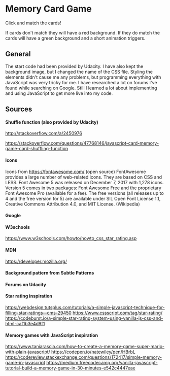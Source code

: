 # Memory Card Game
Click and match the cards!

If cards don't match they will have a red background. If they do match the cards will have a green background and a short animation triggers.

## General
The start code had been provided by Udacity. I have also kept the background image, but I changed the name of the CSS file. Styling the elements didn't cause me any problems, but programming everything with JavaScript was very tricky for me. I have researched a lot on forums I've found while searching on Google. Still I learned a lot about implementing and using JavaScript to get more live into my code.

## Sources

#### Shuffle function (also provided by Udacity)
http://stackoverflow.com/a/2450976

https://stackoverflow.com/questions/47768146/javascript-card-memory-game-card-shuffling-function

#### Icons
Icons from https://fontawesome.com/ (open source)
FontAwesome provides a large num­ber of web-re­lated icons. They are based on CSS and LESS. Font Awesome 5 was released on December 7, 2017 with 1,278 icons. Version 5 comes in two packages: Font Awesome Free and the proprietary Font Awesome Pro (available for a fee). The free versions (all releases up to 4 and the free version for 5) are available under SIL
Open Font License 1.1, Creative Commons Attribution 4.0, and MIT License. (Wikipedia)

#### Google

#### W3schools
https://www.w3schools.com/howto/howto_css_star_rating.asp

#### MDN
https://developer.mozilla.org/

#### Background pattern from Subtle Patterns

#### Forums on Udacity

#### Star rating inspiration
https://webdesign.tutsplus.com/tutorials/a-simple-javascript-technique-for-filling-star-ratings--cms-29450
https://www.cssscript.com/tag/star-rating/
https://codeburst.io/a-simple-star-rating-system-using-vanilla-js-css-and-html-caf1b3e4d9f1

#### Memory games with JavaScript inspiration
https://www.taniarascia.com/how-to-create-a-memory-game-super-mario-with-plain-javascript/
https://codepen.io/natewiley/pen/HBrbL
https://codereview.stackexchange.com/questions/172417/simple-memory-game-in-javascript
https://medium.freecodecamp.org/vanilla-javascript-tutorial-build-a-memory-game-in-30-minutes-e542c4447eae
